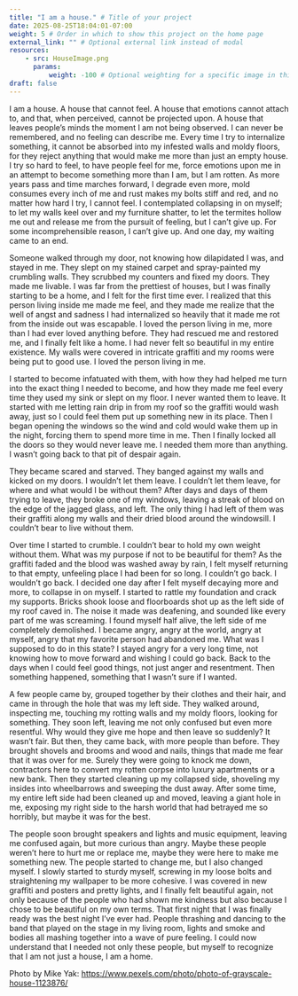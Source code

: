 ```yaml
---
title: "I am a house." # Title of your project
date: 2025-08-25T18:04:01-07:00
weight: 5 # Order in which to show this project on the home page
external_link: "" # Optional external link instead of modal
resources:
    - src: HouseImage.png
      params:
          weight: -100 # Optional weighting for a specific image in this project folder
draft: false
---
```

<title>I am a house.</title>


I am a house. A house that cannot feel. A house that emotions cannot attach to, and that, when perceived, cannot be projected upon. A house that leaves people’s minds the moment I am not being observed. I can never be remembered, and no feeling can describe me. Every time I try to internalize something, it cannot be absorbed into my infested walls and moldy floors, for they reject anything that would make me more than just an empty house. I try so hard to feel, to have people feel for me, force emotions upon me in an attempt to become something more than I am, but I am rotten. As more years pass and time marches forward, I degrade even more, mold consumes every inch of me and rust makes my bolts stiff and red, and no matter how hard I try, I cannot feel. I contemplated collapsing in on myself; to let my walls keel over and my furniture shatter, to let the termites hollow me out and release me from the pursuit of feeling, but I can’t give up. For some incomprehensible reason, I can’t give up. And one day, my waiting came to an end.

Someone walked through my door, not knowing how dilapidated I was, and stayed in me. They slept on my stained carpet and spray-painted my crumbling walls. They scrubbed my counters and fixed my doors. They made me livable. I was far from the prettiest of houses, but I was finally starting to be a home, and I felt for the first time ever. I realized that this person living inside me made me feel, and they made me realize that the well of angst and sadness I had internalized so heavily that it made me rot from the inside out was escapable. I loved the person living in me, more than I had ever loved anything before. They had rescued me and restored me, and I finally felt like a home. I had never felt so beautiful in my entire existence. My walls were covered in intricate graffiti and my rooms were being put to good use. I loved the person living in me.

I started to become infatuated with them, with how they had helped me turn into the exact thing I needed to become, and how they made me feel every time they used my sink or slept on my floor. I never wanted them to leave. It started with me letting rain drip in from my roof so the graffiti would wash away, just so I could feel them put up something new in its place. Then I began opening the windows so the wind and cold would wake them up in the night, forcing them to spend more time in me. Then I finally locked all the doors so they would never leave me. I needed them more than anything. I wasn’t going back to that pit of despair again.

They became scared and starved. They banged against my walls and kicked on my doors. I wouldn’t let them leave. I couldn’t let them leave, for where and what would I be without them? After days and days of them trying to leave, they broke one of my windows, leaving a streak of blood on the edge of the jagged glass, and left. The only thing I had left of them was their graffiti along my walls and their dried blood around the windowsill. I couldn’t bear to live without them.

Over time I started to crumble. I couldn’t bear to hold my own weight without them. What was my purpose if not to be beautiful for them? As the graffiti faded and the blood was washed away by rain, I felt myself returning to that empty, unfeeling place I had been for so long. I couldn’t go back. I wouldn’t go back. I decided one day after I felt myself decaying more and more, to collapse in on myself. I started to rattle my foundation and crack my supports. Bricks shook loose and floorboards shot up as the left side of my roof caved in. The noise it made was deafening, and sounded like every part of me was screaming. I found myself half alive, the left side of me completely demolished. I became angry, angry at the world, angry at myself, angry that my favorite person had abandoned me. What was I supposed to do in this state? I stayed angry for a very long time, not knowing how to move forward and wishing I could go back. Back to the days when I could feel good things, not just anger and resentment. Then something happened, something that I wasn’t sure if I wanted.

A few people came by, grouped together by their clothes and their hair, and came in through the hole that was my left side. They walked around, inspecting me, touching my rotting walls and my moldy floors, looking for something. They soon left, leaving me not only confused but even more resentful. Why would they give me hope and then leave so suddenly? It wasn’t fair. But then, they came back, with more people than before. They brought shovels and brooms and wood and nails, things that made me fear that it was over for me. Surely they were going to knock me down, contractors here to convert my rotten corpse into luxury apartments or a new bank. Then they started cleaning up my collapsed side, shoveling my insides into wheelbarrows and sweeping the dust away. After some time, my entire left side had been cleaned up and moved, leaving a giant hole in me, exposing my right side to the harsh world that had betrayed me so horribly, but maybe it was for the best.

The people soon brought speakers and lights and music equipment, leaving me confused again, but more curious than angry. Maybe these people weren’t here to hurt me or replace me, maybe they were here to make me something new. The people started to change me, but I also changed myself. I slowly started to sturdy myself, screwing in my loose bolts and straightening my wallpaper to be more cohesive. I was covered in new graffiti and posters and pretty lights, and I finally felt beautiful again, not only because of the people who had shown me kindness but also because I chose to be beautiful on my own terms. That first night that I was finally ready was the best night I’ve ever had. People thrashing and dancing to the band that played on the stage in my living room, lights and smoke and bodies all mashing together into a wave of pure feeling. I could now understand that I needed not only these people, but myself to recognize that I am not just a house, I am a home.


Photo by Mike Yak: https://www.pexels.com/photo/photo-of-grayscale-house-1123876/